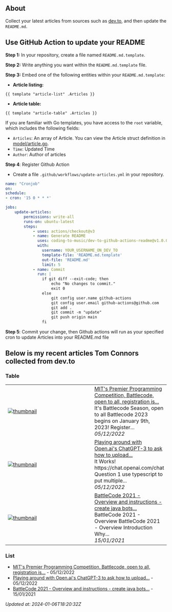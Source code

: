 ## About
Collect your latest articles from sources such as [dev.to](https://dev.to), and then update the `README.md`.

## Use GitHub Action to update your README

**Step 1:** In your repository, create a file named `README.md.template`.

**Step 2:** Write anything you want within the `README.md.template` file.

**Step 3:** Embed one of the following entities within your `README.md.template`:

- **Article listing:**
```shell
{{ template "article-list" .Articles }}
```
- **Article table:**
```shell
{{ template "article-table" .Articles }}
```

If you are familiar with Go templates, you have access to the `root` variable, which includes the following fields:

- `Articles`: An array of Article. You can view the Article struct definition in [model/article.go](model/article.go).
- `Time`: Updated Time
- `Author`: Author of articles

**Step 4**: Register Github Action
- Create a file `.github/workflows/update-articles.yml` in your repository.
```yml
name: "Cronjob"
on:
schedule:
- cron: '15 0 * * *'

jobs:
    update-articles:
        permissions: write-all
        runs-on: ubuntu-latest
        steps:
            - uses: actions/checkout@v3
            - name: Generate README
              uses: coding-to-music/dev-to-github-actions-readme@v1.0.0
              with:
                username: YOUR_USERNAME_ON_DEV_TO                
                template-file: 'README.md.template'
                out-file: 'README.md'
                limit: 5
            - name: Commit
              run: |
                if git diff --exit-code; then
                    echo "No changes to commit."
                    exit 0
                else
                    git config user.name github-actions
                    git config user.email github-actions@github.com
                    git add .
                    git commit -m "update"
                    git push origin main
                fi
```

**Step 5**: Commit your change, then Github actions will run as your specified cron to update Articles into your README.md file

## Below is my recent articles Tom Connors collected from dev.to
### Table


<table>
        <tr>
            <td width="300px">
                <a href="https://dev.to/codingtomusic/mits-premier-programming-competition-battlecode-open-to-all-registration-is-now-open-4f0"><img src="https://res.cloudinary.com/practicaldev/image/fetch/s--jIhcvW8X--/c_imagga_scale,f_auto,fl_progressive,h_420,q_auto,w_1000/https://dev-to-uploads.s3.amazonaws.com/uploads/articles/6f85sgi5wpwc66ftrtur.png" alt="thumbnail"></a>
            </td>
            <td>
                <a href="https://dev.to/codingtomusic/mits-premier-programming-competition-battlecode-open-to-all-registration-is-now-open-4f0">MIT&#39;s Premier Programming Competition, Battlecode, open to all, registration is...</a>
                <div>It&#39;s Battlecode Season, open to all   Battlecode 2023 begins on January 9th, 2023!  Register...</div>
                <div><i>05/12/2022</i></div>
            </td>
        </tr>
        <tr>
            <td width="300px">
                <a href="https://dev.to/codingtomusic/playing-around-with-openais-chatgpt-3-to-ask-how-to-upload-multiple-images-to-aws-s3-with-mongodb-and-firebase-auth-48h0"><img src="https://res.cloudinary.com/practicaldev/image/fetch/s--QCCZVAaY--/c_imagga_scale,f_auto,fl_progressive,h_420,q_auto,w_1000/https://dev-to-uploads.s3.amazonaws.com/uploads/articles/u0bmon6vlubukgk59hkb.png" alt="thumbnail"></a>
            </td>
            <td>
                <a href="https://dev.to/codingtomusic/playing-around-with-openais-chatgpt-3-to-ask-how-to-upload-multiple-images-to-aws-s3-with-mongodb-and-firebase-auth-48h0">Playing around with Open.ai&#39;s ChatGPT-3 to ask how to upload...</a>
                <div>It Works!   https://chat.openai.com/chat  Question 1    use typescript to put multiple...</div>
                <div><i>05/12/2022</i></div>
            </td>
        </tr>
        <tr>
            <td width="300px">
                <a href="https://dev.to/codingtomusic/battlecode-2021-overview-and-instructions-create-java-bots-in-a-virtual-world-4ibn"><img src="https://res.cloudinary.com/practicaldev/image/fetch/s--C9ai3ZZC--/c_imagga_scale,f_auto,fl_progressive,h_420,q_auto,w_1000/https://dev-to-uploads.s3.amazonaws.com/i/ee9guqjz5g4qaoqcg882.png" alt="thumbnail"></a>
            </td>
            <td>
                <a href="https://dev.to/codingtomusic/battlecode-2021-overview-and-instructions-create-java-bots-in-a-virtual-world-4ibn">BattleCode 2021 - Overview and instructions - create java bots...</a>
                <div>BattleCode 2021 - Overview                     BattleCode 2021 - Overview   Introduction Why...</div>
                <div><i>15/01/2021</i></div>
            </td>
        </tr>
</table>


### List

- [MIT&#39;s Premier Programming Competition, Battlecode, open to all, registration is...](https://dev.to/codingtomusic/mits-premier-programming-competition-battlecode-open-to-all-registration-is-now-open-4f0) - 05/12/2022
- [Playing around with Open.ai&#39;s ChatGPT-3 to ask how to upload...](https://dev.to/codingtomusic/playing-around-with-openais-chatgpt-3-to-ask-how-to-upload-multiple-images-to-aws-s3-with-mongodb-and-firebase-auth-48h0) - 05/12/2022
- [BattleCode 2021 - Overview and instructions - create java bots...](https://dev.to/codingtomusic/battlecode-2021-overview-and-instructions-create-java-bots-in-a-virtual-world-4ibn) - 15/01/2021

*Updated at: 2024-01-06T18:20:32Z*